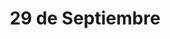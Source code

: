 ---
title: "29 de Septiembre"
url: /ciudad-autonoma-de-buenos-aires/29-de-septiembre/
shop: Supermarkt
---